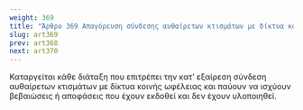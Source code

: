 ```yaml
---
weight: 369
title: "Άρθρο 369 Απαγόρευση σύνδεσης αυθαίρετων κτισμάτων με δίκτυα κοινής ωφέλειας"
slug: art369
prev: art368
next: art370
---
```


Καταργείται κάθε διάταξη που επιτρέπει την κατ’ εξαίρεση σύνδεση αυθαίρετων κτισμάτων με δίκτυα κοινής ωφέλειας και παύουν να ισχύουν βεβαιώσεις ή αποφάσεις που έχουν εκδοθεί και δεν έχουν υλοποιηθεί.


